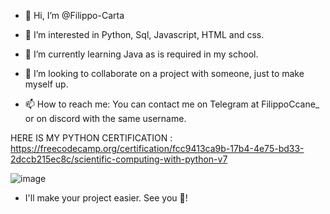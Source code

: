 - 👋 Hi, I’m @Filippo-Carta
  
- 👀 I’m interested in Python, Sql, Javascript, HTML and css.
- 🌱 I’m currently learning Java as is required in my school.
  
- 💞️ I’m looking to collaborate on a project with someone, just to make myself up.
- 📫 How to reach me: You can contact me on Telegram at FilippoCcane_ or on discord with the same username.

HERE IS MY PYTHON CERTIFICATION : https://freecodecamp.org/certification/fcc9413ca9b-17b4-4e75-bd33-2dccb215ec8c/scientific-computing-with-python-v7


![image](https://github.com/user-attachments/assets/4a8e7952-6f51-45aa-91e2-f29680b803a4)

- I'll make your project easier. See you 👋!
<!---
Filippo-Carta/Filippo-Carta is a ✨ special ✨ repository because its `README.md` (this file) appears on your GitHub profile.
You can click the Preview link to take a look at your changes.
--->


